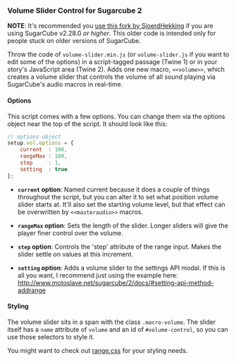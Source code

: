 ### Volume Slider Control for Sugarcube 2

**NOTE**: It's recommended you [use this fork by SjoerdHekking](https://github.com/SjoerdHekking/volume-slider-for-sugarcube2) if you are using SugarCube v2.28.0 *or higher*. This older code is intended only for people stuck on older versions of SugarCube. 

Throw the code of `volume-slider.min.js` (or `volume-slider.js` if you want to edit some of the options) in a script-tagged passage (Twine 1) or in your story's JavaScript area (Twine 2).  Adds one new macro, `<<volume>>`, which creates a volume slider that controls the volume of all sound playing via SugarCube's audio macros in real-time.

#### Options

This script comes with a few options.  You can change them via the options object near the top of the script.  It should look like this:

```javascript
// options object
setup.vol.options = {
	current  : 100,
	rangeMax : 100,
	step     : 1,
    setting  : true
};
```

* **`current` option**: Named current because it does a couple of things throughout the script, but you can alter it to set what position volume slider starts at.  It'll also set the starting volume level, but that effect can be overwritten by `<<masteraudio>>` macros.

* **`rangeMax` option**: Sets the length of the slider.  Longer sliders will give the player finer control over the volume.

* **`step` option**: Controls the 'step' attribute of the range input.  Makes the slider settle on values at this increment.  

* **`setting` option**: Adds a volume slider to the settings API modal. If this is all you want, I recommend just using the example here: http://www.motoslave.net/sugarcube/2/docs/#setting-api-method-addrange

#### Styling

The volume slider sits in a span with the class `.macro-volume`.  The slider itself has a `name` attribute of `volume` and an id of `#volume-control`, so you can use those selectors to style it.

You might want to check out [range.css](http://danielstern.ca/range.css/#/) for your styling needs.
